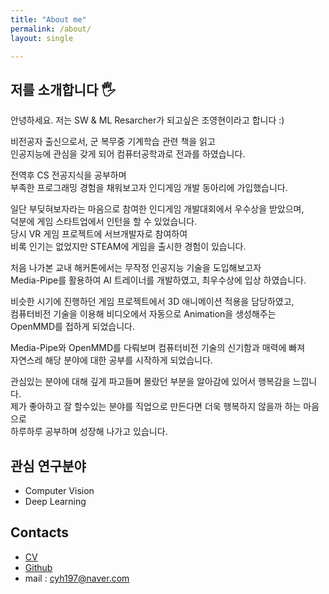 ```yaml
---
title: "About me"
permalink: /about/
layout: single

---
```



## 저를 소개합니다 🖐️

안녕하세요. 저는 SW & ML Resarcher가 되고싶은 조영현이라고 합니다 :)

비전공자 출신으로서, 군 복무중 기계학습 관련 책을 읽고 <br/>
인공지능에 관심을 갖게 되어 컴퓨터공학과로 전과를 하였습니다. <br/> 

전역후 CS 전공지식을 공부하며  <br/>
부족한 프로그래밍 경험을 채워보고자 인디게임 개발 동아리에 가입했습니다.  <br/>

일단 부딪혀보자라는 마음으로 참여한 인디게임 개발대회에서 우수상을 받았으며, <br/>
덕분에 게임 스타트업에서 인턴을 할 수 있었습니다. <br/>
당시 VR 게임 프로젝트에 서브개발자로 참여하여<br/>
비록 인기는 없었지만 STEAM에 게임을 출시한 경험이 있습니다.<br/>

처음 나가본 교내 해커톤에서는 무작정 인공지능 기술을 도입해보고자 <br/>
Media-Pipe를 활용하여 AI 트레이너를 개발하였고, 최우수상에 입상 하였습니다.  

비슷한 시기에 진행하던 게임 프로젝트에서 3D 애니메이션 적용을 담당하였고,<br/>
컴퓨터비전 기술을 이용해 비디오에서 자동으로 Animation을 생성해주는 <br/>
OpenMMD를 접하게 되었습니다. 

Media-Pipe와 OpenMMD를 다뤄보며 컴퓨터비전 기술의 신기함과 매력에 빠져 <br/>
자연스레 해당 분야에 대한 공부를 시작하게 되었습니다. <br/>

관심있는 분야에 대해 깊게 파고들며 몰랐던 부분을 알아감에 있어서 행복감을 느낍니다. <br/>
제가 좋아하고 잘 할수있는 분야를 직업으로 만든다면 더욱 행복하지 않을까 하는 마음으로 <br/>
하루하루 공부하며 성장해 나가고 있습니다. 
<br/>
  

## 관심 연구분야 
  
- Computer Vision  
- Deep Learning

## Contacts  
- [CV](https://github.com/YoungHyun197/YoungHyun197_CV/blob/main/CV.pdf)
- [Github](https://github.com/YoungHyun197)   
- mail : cyh197@naver.com

